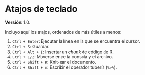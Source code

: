 # Atajos de teclado

**Versión**: 1.0.

Incluyo aquí los atajos, ordenados de más útiles a menos:

1. `Ctrl + Enter`: Ejecutar la línea en la que se encuentra el cursor.
1. `Ctrl + S`: Guardar.
2. `Ctrl + Alt + I`: Insertar un *chunk* de código de R.
2. `Ctrl + 1/2`: Moverse entre la consola y el archivo.
3. `Ctrl + Shift + K`: Knit-ear el documento. 
4. `Ctrl + Shift + m`: Escribir el operador tubería (`%>%`).